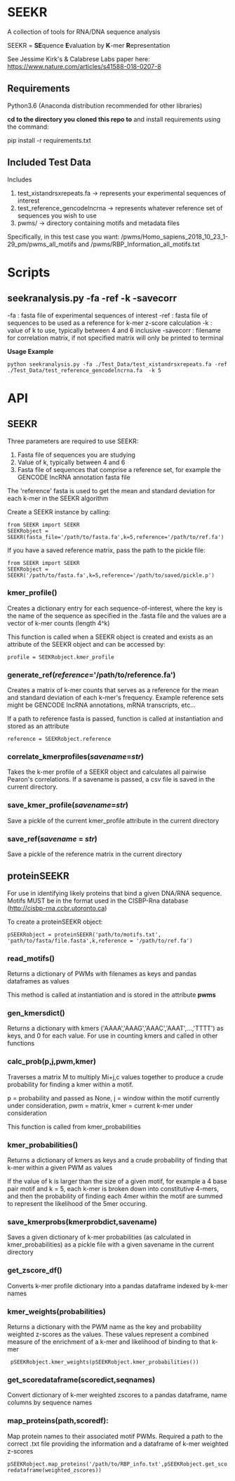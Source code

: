# SEEKR
A collection of tools for RNA/DNA sequence analysis

SEEKR = **SE**quence **E**valuation by **K**-mer **R**epresentation

See Jessime Kirk's & Calabrese Labs paper here: https://www.nature.com/articles/s41588-018-0207-8

## Requirements

Python3.6 (Anaconda distribution recommended for other libraries)

**cd to the directory you cloned this repo to** and install requirements using the command:

pip install -r requirements.txt

## Included Test Data

Includes
1. test_xistandrsxrepeats.fa -> represents your experimental sequences of interest
2. test_reference_gencodelncrna -> represents whatever reference set of sequences you wish to use
3. pwms/ -> directory containing motifs and metadata files 

Specifically, in this test case you want:
/pwms/Homo_sapiens_2018_10_23_1-29_pm/pwms_all_motifs and /pwms/RBP_Information_all_motifs.txt

# Scripts

## seekranalysis.py -fa -ref -k -savecorr

-fa : fasta file of experimental sequences of interest
-ref : fasta file of sequences to be used as a reference for k-mer z-score calculation
-k : value of k to use, typically between 4 and 6 inclusive
-savecorr : filename for correlation matrix, if not specified matrix will only be printed to terminal


**Usage Example**

```
python seekranalysis.py -fa ./Test_Data/test_xistandrsxrepeats.fa -ref ./Test_Data/test_reference_gencodelncrna.fa  -k 5
```


# API

## SEEKR

Three parameters are required to use SEEKR:
1. Fasta file of sequences you are studying 
2. Value of k, typically between 4 and 6
3. Fasta file of sequences that comprise a reference set, for example the GENCODE lncRNA annotation fasta file

The 'reference' fasta is used to get the mean and standard deviation for each k-mer in the SEEKR algorithm


Create a SEEKR instance by calling:
```
from SEEKR import SEEKR
SEEKRobject = SEEKR(fasta_file='/path/to/fasta.fa',k=5,reference='/path/to/ref.fa')
```

If you have a saved reference matrix, pass the path to the pickle file:

```
from SEEKR import SEEKR
SEEKRobject = SEEKR('/path/to/fasta.fa',k=5,reference='/path/to/saved/pickle.p')
```


### kmer_profile()
Creates a dictionary entry for each sequence-of-interest, where the key is the name of the sequence as specified in the .fasta file and the values are a vector of k-mer counts (length 4^k)

This function is called when a SEEKR object is created and exists as an attribute of the SEEKR object and can be accessed by:

```
profile = SEEKRobject.kmer_profile
```

### generate_ref(*reference*='/path/to/reference.fa')
Creates a matrix of k-mer counts that serves as a reference for the mean and standard deviation of each k-mer's frequency. Example reference sets might be GENCODE lncRNA annotations, mRNA transcripts, etc...

If a path to reference fasta is passed, function is called at instantiation and stored as an attribute

```
reference = SEEKRobject.reference
```

### correlate_kmerprofiles(*savename*=*str*)

Takes the k-mer profile of a SEEKR object and calculates all pairwise Pearon's correlations. If a savename is passed, a csv file is saved in the current directory.

### save_kmer_profile(*savename*=*str*)
Save a pickle of the current kmer_profile attribute in the current directory

### save_ref(*savename* = *str*)
Save a pickle of the reference matrix in the current directory

## proteinSEEKR

For use in identifying likely proteins that bind a given DNA/RNA sequence. Motifs MUST be in the format used in the CISBP-Rna database (http://cisbp-rna.ccbr.utoronto.ca) 


To create a proteinSEEKR object:

```
pSEEKRobject = proteinSEEKR('path/to/motifs.txt', 'path/to/fasta/file.fasta',k,reference = '/path/to/ref.fa')
```

### read_motifs()
Returns a dictionary of PWMs with filenames as keys and pandas dataframes as values

This method is called at instantiation and is stored in the attribute **pwms**

### gen_kmersdict()
Returns a dictionary with kmers ('AAAA','AAAG','AAAC','AAAT',...,'TTTT') as keys, and 0 for each value. For use in counting kmers and called in other functions

### calc_prob(p,j,pwm,kmer)
Traverses a matrix M to multiply Mi+j,c values together to produce a crude probability for finding a kmer within a motif.

p = probability and passed as None, j = window within the motif currently under consideration, pwm = matrix, kmer = current k-mer under consideration

This function is called from kmer_probabilities 

### kmer_probabilities()
Returns a dictionary of kmers as keys and a crude probability of finding that k-mer within a given PWM as values

If the value of k is larger than the size of a given motif, for example a 4 base pair motif and k = 5, each k-mer is broken down into constitutive 4-mers, and then the probability of finding each 4mer within the motif are summed to represent the likelihood of the 5mer occuring. 

### save_kmerprobs(kmerprobdict,savename)
Saves a given dictionary of k-mer probabilities (as calculated in kmer_probabilities) as a pickle file with a given savename in the current directory
 
### get_zscore_df()
Converts k-mer profile dictionary into a pandas dataframe indexed by k-mer names

### kmer_weights(probabilities)
Returns a dictionary with the PWM name as the key and probability weighted z-scores as the values. These values represent a combined measure of the enrichment of a k-mer and likelihood of binding to that k-mer

``` pSEEKRobject.kmer_weights(pSEEKRobject.kmer_probabilities())```
### get_scoredataframe(scoredict,seqnames)
Convert dictionary of k-mer weighted zscores to a pandas dataframe, name columns by sequence names

### map_proteins(path,scoredf):
Map protein names to their associated motif PWMs. Required a path to the correct .txt file providing the information and a dataframe of k-mer weighted z-scores

```pSEEKRobject.map_proteins('/path/to/RBP_info.txt',pSEEKRobject.get_scoredataframe(weighted_zscores))```

